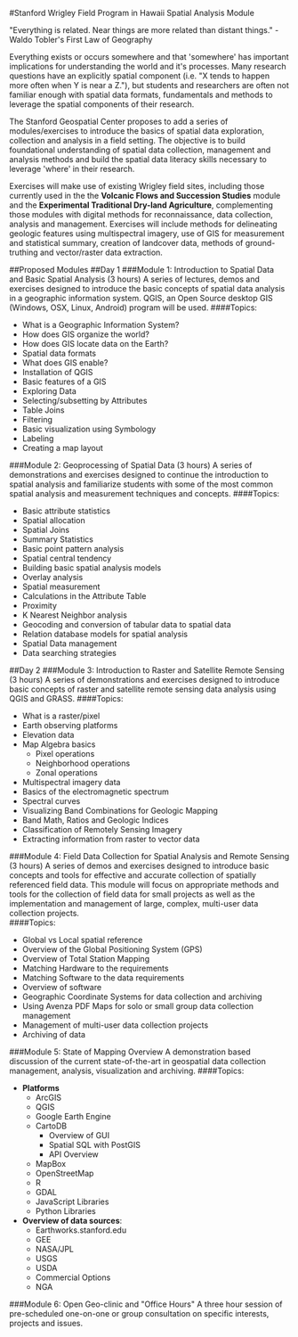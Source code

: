 #Stanford Wrigley Field Program in Hawaii Spatial Analysis Module

"Everything is related. Near things are more related than distant things." - Waldo Tobler's First Law of Geography

Everything exists or occurs somewhere and that 'somewhere' has important implications for understanding the world and it's processes. Many research questions have an explicitly spatial component (i.e. "X tends to happen more often when Y is near a Z."), but students and researchers are often not familiar enough with spatial data formats, fundamentals and methods to leverage the spatial components of their research.

The Stanford Geospatial Center proposes to add a series of modules/exercises to introduce the basics of spatial data exploration, collection and analysis in a field setting. The objective is to build foundational understanding of spatial data collection, management and analysis methods and build the spatial data literacy skills necessary to leverage 'where' in their research. 

Exercises will make use of existing Wrigley field sites, including those currently used in the the **Volcanic Flows and Succession Studies** module and the **Experimental Traditional Dry-land Agriculture**, complementing those modules with digital methods for reconnaissance, data collection, analysis and management. Exercises will include methods for delineating geologic features using multispectral imagery, use of GIS for measurement and statistical summary, creation of landcover data, methods of ground-truthing and vector/raster data extraction.

##Proposed Modules
##Day 1
###Module 1: Introduction to Spatial Data and Basic Spatial Analysis (3 hours)
A series of lectures, demos and exercises designed to introduce the basic concepts of spatial data analysis in a geographic information system. QGIS, an Open Source desktop GIS (Windows, OSX, Linux, Android) program will be used. 
####Topics:  
* What is a Geographic Information System?
* How does GIS organize the world?
* How does GIS locate data on the Earth?
* Spatial data formats
* What does GIS enable?
* Installation of QGIS
* Basic features of a GIS
* Exploring Data
* Selecting/subsetting by Attributes
* Table Joins
* Filtering
* Basic visualization using Symbology
* Labeling
* Creating a map layout  

###Module 2: Geoprocessing of Spatial Data (3 hours)
A series of demonstrations and exercises designed to continue the introduction to spatial analysis and familiarize students with some of the most common spatial analysis and measurement techniques and concepts.
####Topics:
* Basic attribute statistics
* Spatial allocation
* Spatial Joins
* Summary Statistics
* Basic point pattern analysis
* Spatial central tendency
* Building basic spatial analysis models
* Overlay analysis
* Spatial measurement
* Calculations in the Attribute Table
* Proximity
* K Nearest Neighbor analysis
* Geocoding and conversion of tabular data to spatial data
* Relation database models for spatial analysis 
* Spatial Data management 
* Data searching strategies

##Day 2
###Module 3: Introduction to Raster and Satellite Remote Sensing (3 hours)
A series of demonstrations and exercises designed to introduce basic concepts of raster and satellite remote sensing data analysis using QGIS and GRASS.
####Topics:
* What is a raster/pixel
* Earth observing platforms
* Elevation data
* Map Algebra basics
    * Pixel operations
    * Neighborhood operations
    * Zonal operations
* Multispectral imagery data
* Basics of the electromagnetic spectrum
* Spectral curves
* Visualizing Band Combinations for Geologic Mapping
* Band Math, Ratios and Geologic Indices
* Classification of Remotely Sensing Imagery
* Extracting information from raster to vector data

###Module 4: Field Data Collection for Spatial Analysis and Remote Sensing (3 hours)
A series of demos and exercises designed to introduce basic concepts and tools for effective and accurate collection of spatially referenced field data. This module will focus on appropriate methods and tools for the collection of field data for small projects as well as the implementation and management of large, complex, multi-user data collection projects.  
####Topics:
* Global vs Local spatial reference
* Overview of the Global Positioning System (GPS)
* Overview of Total Station Mapping
* Matching Hardware to the requirements
* Matching Software to the data requirements
* Overview of software
* Geographic Coordinate Systems for data collection and archiving
* Using Avenza PDF Maps for solo or small group data collection management
* Management of multi-user data collection projects
* Archiving of data

###Module 5: State of Mapping Overview
A demonstration based discussion of the current state-of-the-art in geospatial data collection management, analysis, visualization and archiving. 
####Topics:
* **Platforms**
    * ArcGIS
    * QGIS
    * Google Earth Engine
    * CartoDB
        * Overview of GUI
        * Spatial SQL with PostGIS
        * API Overview 
    * MapBox
    * OpenStreetMap
    * R
    * GDAL
    * JavaScript Libraries
    * Python Libraries
* **Overview of data sources**:
    * Earthworks.stanford.edu
    * GEE 
    * NASA/JPL
    * USGS
    * USDA
    * Commercial Options
    * NGA


###Module 6: Open Geo-clinic and "Office Hours"
A three hour session of pre-scheduled one-on-one or group consultation on specific interests, projects and issues.


